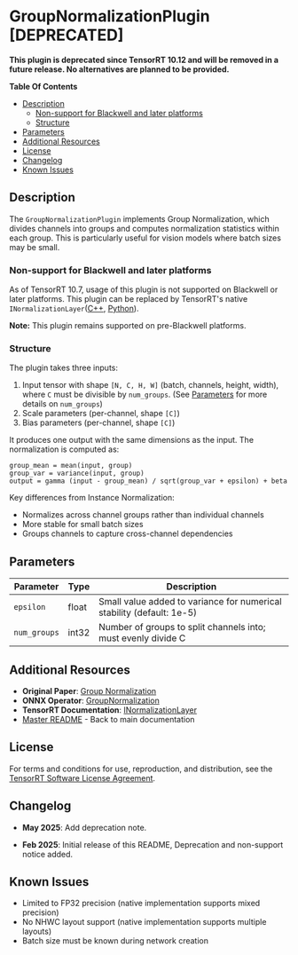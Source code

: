 # GroupNormalizationPlugin [DEPRECATED]

**This plugin is deprecated since TensorRT 10.12 and will be removed in a future release. No alternatives are planned to be provided.**

**Table Of Contents**
- [Description](#description)
    * [Non-support for Blackwell and later platforms](#non-support-for-blackwell-and-later-platforms)
    * [Structure](#structure)
- [Parameters](#parameters)
- [Additional Resources](#additional-resources)
- [License](#license)
- [Changelog](#changelog)
- [Known Issues](#known-issues)

## Description

The `GroupNormalizationPlugin` implements Group Normalization, which divides channels into groups and computes normalization statistics within each group. This is particularly useful for vision models where batch sizes may be small.

### Non-support for Blackwell and later platforms

As of TensorRT 10.7, usage of this plugin is not supported on Blackwell or later platforms.
This plugin can be replaced by TensorRT's native `INormalizationLayer`([C++](https://docs.nvidia.com/deeplearning/tensorrt/api/c_api/classnvinfer1_1_1_i_normalization_layer.html), [Python](https://docs.nvidia.com/deeplearning/tensorrt/operators/docs/Normalization.html)).


**Note:** This plugin remains supported on pre-Blackwell platforms.

### Structure

The plugin takes three inputs:
1. Input tensor with shape `[N, C, H, W]` (batch, channels, height, width), where `C` must be divisible by `num_groups`. (See [Parameters](#parameters) for more details on `num_groups`)
2. Scale parameters (per-channel, shape `[C]`)
3. Bias parameters (per-channel, shape `[C]`)

It produces one output with the same dimensions as the input. The normalization is computed as:
```
group_mean = mean(input, group)
group_var = variance(input, group)
output = gamma (input - group_mean) / sqrt(group_var + epsilon) + beta
```

Key differences from Instance Normalization:
- Normalizes across channel groups rather than individual channels
- More stable for small batch sizes
- Groups channels to capture cross-channel dependencies

## Parameters

| Parameter    | Type    | Description |
|--------------|---------|-------------|
| `epsilon`    | float   | Small value added to variance for numerical stability (default: 1e-5) |
| `num_groups` | int32   | Number of groups to split channels into; must evenly divide C |

## Additional Resources

- **Original Paper**: [Group Normalization](https://arxiv.org/abs/1803.08494)
- **ONNX Operator**: [GroupNormalization](https://github.com/onnx/onnx/blob/main/docs/Operators.md#GroupNormalization)
- **TensorRT Documentation**: [INormalizationLayer](https://docs.nvidia.com/deeplearning/tensorrt/api/c_api/classnvinfer1_1_1_i_normalization_layer.html)
- [Master README](../README.md) - Back to main documentation

## License
For terms and conditions for use, reproduction, and distribution, see the [TensorRT Software License Agreement](https://docs.nvidia.com/deeplearning/sdk/tensorrt-sla/index.html).

## Changelog
- **May 2025**: Add deprecation note.

- **Feb 2025**: Initial release of this README, Deprecation and non-support notice added.

## Known Issues
- Limited to FP32 precision (native implementation supports mixed precision)
- No NHWC layout support (native implementation supports multiple layouts)
- Batch size must be known during network creation
